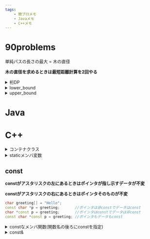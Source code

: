 ```yaml
---
tags:
    - 競プロメモ
    - Javaメモ
    - C++メモ
---
```


# 90problems
単純パスの長さの最大 = 木の直径

**木の直径を求めるときは最短距離計算を2回やる**

<details>dp[上から見て何桁目][現時点でのBで割った余り] 
<summary>桁DP
</summary>
</details>

<details>指定された要素以上の値が現れる最初の位置のイテレータを取得する<summary>lower_bound  
</summary>
</details>

<details>
指定された要素より大きい値が現れる最初の位置のイテレータを取得する
<summary>upper_bound  
</summary>
</details>

# Java

# C++

<details>クラス、構造体、POD(int等のいわゆるプレーンな古い型)を複数入れることが出来る"入れ物"のことである
<summary>コンテナクラス </summary>
</details>


<details>
<div>

staticメンバ変数は、クラス定義内に記述しただけでは定義したことにならず、実体となる定義を別の所に書く必要がある


staticメンバ変数の型が、constな整数型か、constなenum型の場合に限っては、宣言と同時に初期化子を与えられる

```C++:static.cpp
class X {
private:
    enum E { e1, e2 };

    static const int ci = 100;     // OK
    static const E ce = e1;        // OK
    static const double cf = 1.0;  // コンパイルエラー
    static int i = 100;            // コンパイルエラー
    static E e = e1;               // コンパイルエラー
};
```

</div>
<summary>staticメンバ変数</summary>
</details>

## const
**constがアスタリスクの左にあるときはポインタが指し示すデータが不変**

**constがアスタリスクの右にあるときはポインタそのものが不変**

```C++:const.cpp
char greeting[] = "Hello";
const char *p = greeting;       //ポインタは非constでデータはconst
char *const p = greeting;       //ポインタはconstでデータは非const
const char *const p = greeting; //ポインタもデータもconst
```
<details>
constなメンバ関数で、メンバ変数を変更しようとするとエラーになる

そこで、**mutable修飾子**をメンバ変数につけるとconstなメンバ関数内でも変更可能になる
<summary>constなメンバ関数(関数名の後ろにconstを指定)
<summary>
</details>


<details>参照先を書き換えることができない
<summary>const& </summray>
</details>
